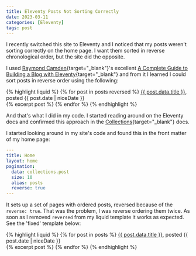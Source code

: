 ```yaml
---
title: Eleventy Posts Not Sorting Correctly
date: 2023-03-11
categories: [Eleventy]
tags: post
---
```


I recently switched this site to Eleventy and I noticed that my posts weren't sorting correctly on the home page. I want them sorted in reverse chronological order, but the site did the opposite. 

I used [Raymond Camden](https://www.raymondcamden.com/){target="_blank"}'s excellent [A Complete Guide to Building a Blog with Eleventy](https://cfjedimaster.github.io/eleventy-blog-guide/guide.html){target="_blank"} and from it I learned I could sort posts in reverse order using the following:

{% highlight liquid %}
{% for post in posts reversed %}
  <a href="{{post.url}}">{{ post.data.title }}</a>, posted {{ post.date | niceDate }}<br/>
  {% excerpt post %}
{% endfor %}
{% endhighlight %}

And that's what I did in my code. I started reading around on the Eleventy docs and confirmed this approach in the [Collections](https://www.11ty.dev/docs/collections/#sort-descending){target="_blank"} docs.

I started looking around in my site's code and found this in the front matter of my home page:

```yaml
---
title: Home
layout: home
pagination:
  data: collections.post
  size: 10
  alias: posts
  reverse: true
---
```

It sets up a set of pages with ordered posts, reversed because of the `reverse: true`. That was the problem, I was reverse ordering them twice. As soon as I removed `reversed` from my liquid template it works as expected. See the 'fixed' template below:

{% highlight liquid %}
{% for post in posts %}
  <a href="{{post.url}}">{{ post.data.title }}</a>, posted {{ post.date | niceDate }}<br/>
  {% excerpt post %}
{% endfor %}
{% endhighlight %}
